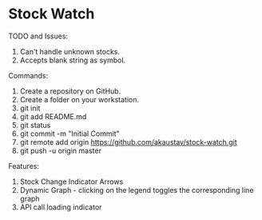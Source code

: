 # Stock Watch

TODO and Issues:

1. Can't handle unknown stocks.
1. Accepts blank string as symbol.

Commands:

1. Create a repository on GitHub.
1. Create a folder on your workstation.
1. git init
1. git add README.md
1. git status
1. git commit -m "Initial Commit"
1. git remote add origin https://github.com/akaustav/stock-watch.git
1. git push -u origin master

Features:

1. Stock Change Indicator Arrows
1. Dynamic Graph - clicking on the legend toggles the corresponding line graph
1. API call loading indicator

